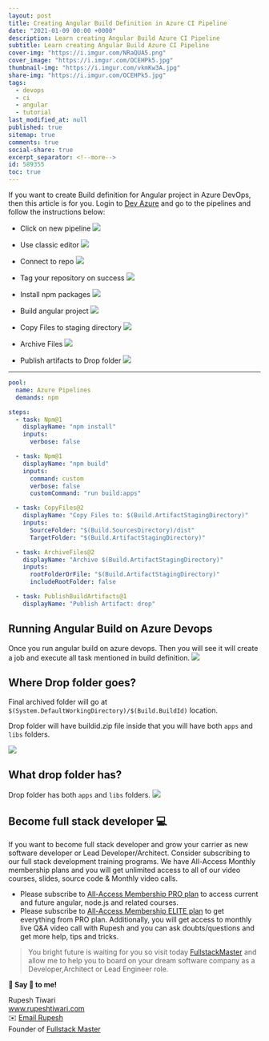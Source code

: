 ```yaml
---
layout: post
title: Creating Angular Build Definition in Azure CI Pipeline
date: "2021-01-09 00:00 +0000"
description: Learn creating Angular Build Azure CI Pipeline
subtitle: Learn creating Angular Build Azure CI Pipeline
cover-img: "https://i.imgur.com/NRaQUA5.png"
cover_image: "https://i.imgur.com/OCEHPk5.jpg"
thumbnail-img: "https://i.imgur.com/vkmKw3A.jpg"
share-img: "https://i.imgur.com/OCEHPk5.jpg"
tags:
  - devops
  - ci
  - angular
  - tutorial
last_modified_at: null
published: true
sitemap: true
comments: true
social-share: true
excerpt_separator: <!--more-->
id: 589355
toc: true
---
```


If you want to create Build definition for Angular project in Azure DevOps, then
this article is for you. Login to
<a href="https://dev.azure.com/" class="crayons-link">Dev Azure</a> and go to
the pipelines and follow the instructions below:

- Click on new pipeline ![](https://i.imgur.com/lL89yiV.png)

- Use classic editor ![](https://i.imgur.com/8wKAv3h.png)

- Connect to repo ![](https://i.imgur.com/q5iSJZO.png)

- Tag your repository on success ![](https://i.imgur.com/bS4MlDc.png)

- Install npm packages ![](https://i.imgur.com/qmxh1BG.png)

- Build angular project ![](https://i.imgur.com/AYjqRfy.png)

- Copy Files to staging directory ![](https://i.imgur.com/ZccWGkS.png)

- Archive Files ![](https://i.imgur.com/kVK0idi.png)

- Publish artifacts to Drop folder ![](https://i.imgur.com/wyaK8G1.png)

---

```yaml
pool:
  name: Azure Pipelines
  demands: npm

steps:
  - task: Npm@1
    displayName: "npm install"
    inputs:
      verbose: false

  - task: Npm@1
    displayName: "npm build"
    inputs:
      command: custom
      verbose: false
      customCommand: "run build:apps"

  - task: CopyFiles@2
    displayName: "Copy Files to: $(Build.ArtifactStagingDirectory)"
    inputs:
      SourceFolder: "$(Build.SourcesDirectory)/dist"
      TargetFolder: "$(Build.ArtifactStagingDirectory)"

  - task: ArchiveFiles@2
    displayName: "Archive $(Build.ArtifactStagingDirectory)"
    inputs:
      rootFolderOrFile: "$(Build.ArtifactStagingDirectory)"
      includeRootFolder: false

  - task: PublishBuildArtifacts@1
    displayName: "Publish Artifact: drop"
```

## Running Angular Build on Azure Devops

Once you run angular build on azure devops. Then you will see it will create a
job and execute all task mentioned in build definition.
![](https://i.imgur.com/F2mvHHa.png)

## Where Drop folder goes?

Final archived folder will go at
`$(System.DefaultWorkingDirectory)/$(Build.BuildId)` location.

Drop folder will have buildid.zip file inside that you will have both `apps` and
`libs` folders.

![](https://i.imgur.com/fk6r96i.png)

## What drop folder has?

Drop folder has both `apps` and `libs` folders.
![](https://i.imgur.com/OdEd027.png)

## Become full stack developer 💻

If you want to become full stack developer and grow your carrier as new software
developer or Lead Developer/Architect. Consider subscribing to our full stack
development training programs. We have All-Access Monthly membership plans and
you will get unlimited access to all of our video courses, slides, source code &
Monthly video calls.

- Please subscribe to
  [All-Access Membership PRO plan](https://www.fullstackmaster.net/pro) to
  access current and future angular, node.js and related courses.
- Please subscribe to
  [All-Access Membership ELITE plan](https://www.fullstackmaster.net/elite) to
  get everything from PRO plan. Additionally, you will get access to monthly
  live Q&A video call with Rupesh and you can ask doubts/questions and get more
  help, tips and tricks.

> You bright future is waiting for you so visit today
> [FullstackMaster](www.fullstackmaster.net) and allow me to help you to board
> on your dream software company as a Developer,Architect or Lead Engineer role.


**💖 Say 👋 to me!**

<div> 
Rupesh Tiwari </div><div>
<a href="https://www.rupeshtiwari.com"> www.rupeshtiwari.com</a> </div><div>
✉️ <a href="mailto:fullstackmaster1@gmail.com?subject=Hi"> Email Rupesh</a> </div><div>
Founder of <a href="https://www.fullstackmaster.net"> Fullstack Master</a></div><div>
</div>
